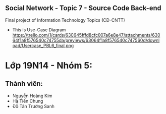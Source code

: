 ## Social Network - Topic 7 - Source Code Back-end
Final project of Information Technology Topics (CĐ-CNTT)
- This is Use-Case Diagram
https://trello.com/1/cards/630645fffd8cfc007a6e8e47/attachments/63064f1a8f576540c74755da/previews/63064f1a8f576540c747560d/download/Usercase_PBL6_final.png

# Lớp 19N14 - Nhóm 5:
## Thành viên:
- Nguyễn Hoàng Kim
- Hà Tiến Chung
- Đỗ Tân Trường Sanh

